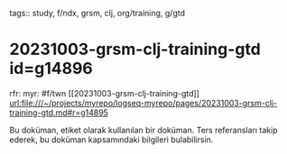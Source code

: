 tags:: study, f/ndx, grsm, clj, org/training, g/gtd

# 20231003-grsm-clj-training-gtd id=g14896

rfr: myr: #f/twn [[20231003-grsm-clj-training-gtd]] <url:file:///~/projects/myrepo/logseq-myrepo/pages/20231003-grsm-clj-training-gtd.md#r=g14895>

Bu doküman, etiket olarak kullanılan bir doküman. Ters referansları takip ederek, bu doküman kapsamındaki bilgileri bulabilirsin.
